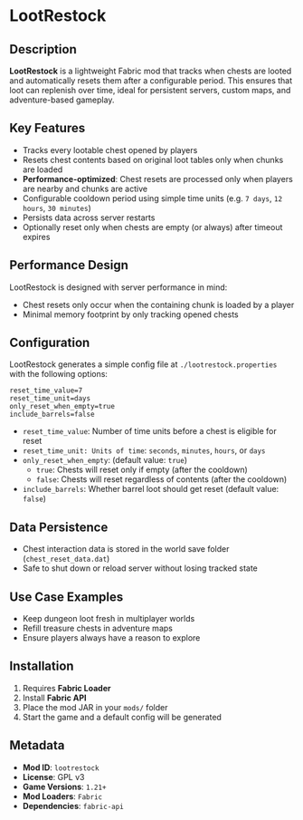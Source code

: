 # LootRestock

## Description

**LootRestock** is a lightweight Fabric mod that tracks when chests are looted and automatically resets them after a configurable period. This ensures that loot can replenish over time, ideal for persistent servers, custom maps, and adventure-based gameplay.

## Key Features

- Tracks every lootable chest opened by players
- Resets chest contents based on original loot tables only when chunks are loaded
- **Performance-optimized**: Chest resets are processed only when players are nearby and chunks are active
- Configurable cooldown period using simple time units (e.g. `7 days`, `12 hours`, `30 minutes`)
- Persists data across server restarts
- Optionally reset only when chests are empty (or always) after timeout expires

## Performance Design
LootRestock is designed with server performance in mind:
- Chest resets only occur when the containing chunk is loaded by a player
- Minimal memory footprint by only tracking opened chests

## Configuration

LootRestock generates a simple config file at `./lootrestock.properties` with the following options:

```properties
reset_time_value=7
reset_time_unit=days
only_reset_when_empty=true
include_barrels=false
```

- `reset_time_value`: Number of time units before a chest is eligible for reset
- `reset_time_unit: Units of time`: `seconds`, `minutes`, `hours`, or `days`
- `only_reset_when_empty`: (default value: `true`)
  - `true`: Chests will reset only if empty (after the cooldown)
  - `false`: Chests will reset regardless of contents (after the cooldown)
- `include_barrels`: Whether barrel loot should get reset (default value: `false`)

## Data Persistence

- Chest interaction data is stored in the world save folder (`chest_reset_data.dat`)
- Safe to shut down or reload server without losing tracked state

## Use Case Examples

- Keep dungeon loot fresh in multiplayer worlds
- Refill treasure chests in adventure maps
- Ensure players always have a reason to explore

## Installation

1. Requires **Fabric Loader**
2. Install **Fabric API**
3. Place the mod JAR in your `mods/` folder
4. Start the game and a default config will be generated

## Metadata

- **Mod ID**: `lootrestock`
- **License**: GPL v3
- **Game Versions**: `1.21+` 
- **Mod Loaders**: `Fabric`
- **Dependencies**: `fabric-api`
